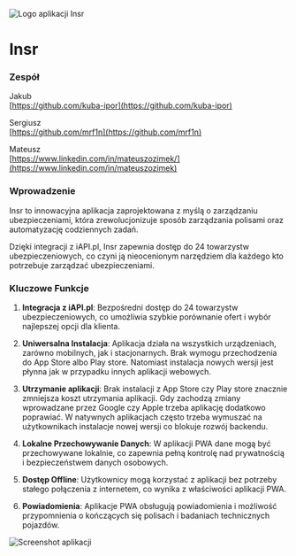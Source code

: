 ![Logo aplikacji Insr](./public/logo-insr-80.png)

# Insr

### Zespół


Jakub  
[https://github.com/kuba-ipor](https://github.com/kuba-ipor)    

Sergiusz  
[https://github.com/mrf1n](https://github.com/mrf1n)    

Mateusz  
[https://www.linkedin.com/in/mateuszozimek/](https://www.linkedin.com/in/mateuszozimek)

### Wprowadzenie

Insr to innowacyjna aplikacja zaprojektowana z myślą o zarządzaniu ubezpieczeniami, która zrewolucjonizuje sposób zarządzania polisami oraz automatyzację codziennych zadań.  

Dzięki integracji z iAPI.pl, Insr zapewnia dostęp do 24 towarzystw ubezpieczeniowych, co czyni ją nieocenionym narzędziem dla każdego kto potrzebuje zarządzać ubezpieczeniami.

### Kluczowe Funkcje

1. **Integracja z iAPI.pl**: Bezpośredni dostęp do 24 towarzystw ubezpieczeniowych, co umożliwia szybkie porównanie ofert i wybór najlepszej opcji dla klienta.

5. **Uniwersalna Instalacja**: Aplikacja działa na wszystkich urządzeniach, zarówno mobilnych, jak i stacjonarnych. Brak wymogu przechodzenia do App Store albo Play store. Natomiast instalacja nowych wersji jest płynna jak w przypadku innych aplikacji webowych. 

5. **Utrzymanie aplikacji**: Brak instalacji z App Store czy Play store znacznie zmniejsza koszt utrzymania aplikacji. Gdy zachodzą zmiany wprowadzane przez Google czy Apple trzeba aplikację dodatkowo poprawiać. W natywnych aplikacjach często trzeba wymuszać na użytkownikach instalacje nowej wersji co blokuje rozwój backendu.

6. **Lokalne Przechowywanie Danych**: W aplikacji PWA dane mogą być przechowywane lokalnie, co zapewnia pełną kontrolę nad prywatnością i bezpieczeństwem danych osobowych.

2. **Dostęp Offline**: Użytkownicy mogą korzystać z aplikacji bez potrzeby stałego połączenia z internetem, co wynika z właściwości aplikacji PWA.

11. **Powiadomienia**: Aplikacje PWA obsługują powiadomienia i możliwość przypomnienia o kończących się polisach i badaniach technicznych pojazdów.

![Screenshot aplikacji](./public/app-screenshot-1.png)
